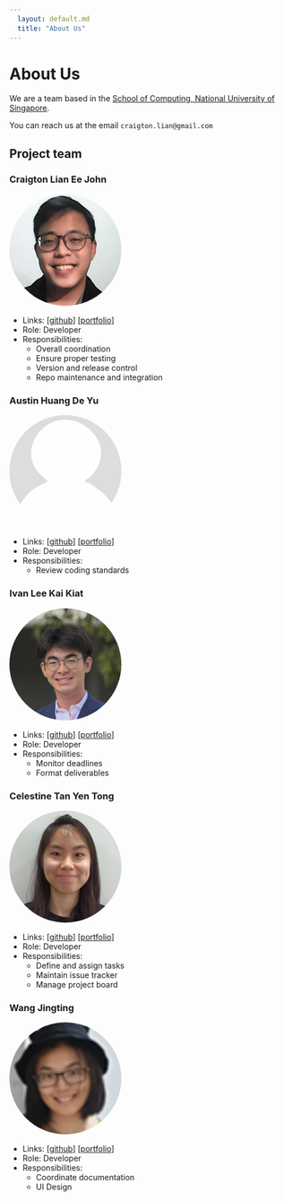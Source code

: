 ```yaml
---
  layout: default.md
  title: "About Us"
---
```


# About Us

We are a team based in the [School of Computing, National University of Singapore](http://www.comp.nus.edu.sg).

You can reach us at the email `craigton.lian@gmail.com`

## Project team

### Craigton Lian Ee John

<img src="images/craigtonlian.png" width="200px" height = "200px" style = "border-radius: 50%;">


* Links:
  [[github](https://github.com/craigtonlian)]
  [[portfolio](team/craigtonlian.md)]
* Role: Developer
* Responsibilities:
  * Overall coordination
  * Ensure proper testing
  * Version and release control
  * Repo maintenance and integration

### Austin Huang De Yu

<img src="images/austinhuang1203.png" width="200px" height = "200px" style = "border-radius: 50%;">

* Links:
  [[github](http://github.com/austinhuang1203)]
  [[portfolio](team/austinhuang1203.md)]
* Role: Developer
* Responsibilities:
  * Review coding standards

### Ivan Lee Kai Kiat

<img src="images/ivanleekk.png" width="200px" height = "200px" style = "border-radius: 50%;">


* Links:
  [[github](http://github.com/ivanleekk)]
  [[portfolio](team/ivanleekk.md)]
* Role: Developer
* Responsibilities:
  * Monitor deadlines
  * Format deliverables

### Celestine Tan Yen Tong

<img src="images/celestinetan03.png" width="200px" height = "200px" style = "border-radius: 50%;">


* Links:
  [[github](http://github.com/celestinetan03)]
  [[portfolio](team/celestinetan03.md)]
* Role: Developer
* Responsibilities:
  * Define and assign tasks
  * Maintain issue tracker
  * Manage project board

### Wang Jingting

<img src="images/jingting1412.png" width="200px" height = "200px" style = "border-radius: 50%;">


* Links:
  [[github](http://github.com/jingting1412)]
  [[portfolio](team/jingting1412.md)]
* Role: Developer
* Responsibilities:
  * Coordinate documentation
  * UI Design
